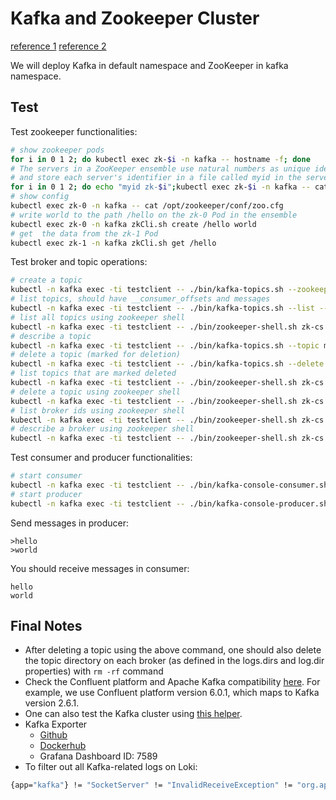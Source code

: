 # Kafka and Zookeeper Cluster
[reference 1](https://kow3ns.github.io/kubernetes-zookeeper/manifests/)
[reference 2](https://kubernetes.io/blog/2017/09/kubernetes-statefulsets-daemonsets/)

We will deploy Kafka in default namespace and ZooKeeper in kafka namespace.
## Test
Test zookeeper functionalities:
```bash
# show zookeeper pods
for i in 0 1 2; do kubectl exec zk-$i -n kafka -- hostname -f; done
# The servers in a ZooKeeper ensemble use natural numbers as unique identifiers
# and store each server's identifier in a file called myid in the server's data directory
for i in 0 1 2; do echo "myid zk-$i";kubectl exec zk-$i -n kafka -- cat /var/lib/zookeeper/data/myid; done
# show config
kubectl exec zk-0 -n kafka -- cat /opt/zookeeper/conf/zoo.cfg
# write world to the path /hello on the zk-0 Pod in the ensemble
kubectl exec zk-0 -n kafka zkCli.sh create /hello world
# get  the data from the zk-1 Pod
kubectl exec zk-1 -n kafka zkCli.sh get /hello
```
Test broker and topic operations:
```bash
# create a topic
kubectl -n kafka exec -ti testclient -- ./bin/kafka-topics.sh --zookeeper zk-cs.kafka.svc.cluster.local:2181 --topic messages --create --partitions 1 --replication-factor 3
# list topics, should have __consumer_offsets and messages
kubectl -n kafka exec -ti testclient -- ./bin/kafka-topics.sh --list --zookeeper zk-cs.kafka.svc.cluster.local:2181
# list all topics using zookeeper shell
kubectl -n kafka exec -ti testclient -- ./bin/zookeeper-shell.sh zk-cs.kafka.svc.cluster.local:2181 ls /brokers/topics
# describe a topic
kubectl -n kafka exec -ti testclient -- ./bin/kafka-topics.sh --topic messages --describe --zookeeper zk-cs.kafka.svc.cluster.local:2181
# delete a topic (marked for deletion)
kubectl -n kafka exec -ti testclient -- ./bin/kafka-topics.sh --delete --topic messages  --zookeeper zk-cs.kafka.svc.cluster.local:2181
# list topics that are marked deleted
kubectl -n kafka exec -ti testclient -- ./bin/zookeeper-shell.sh zk-cs.kafka.svc.cluster.local:2181 ls /admin/delete_topics
# delete a topic using zookeeper shell
kubectl -n kafka exec -ti testclient -- ./bin/zookeeper-shell.sh zk-cs.kafka.svc.cluster.local:2181 rmr /brokers/topics/messages
# list broker ids using zookeeper shell
kubectl -n kafka exec -ti testclient -- ./bin/zookeeper-shell.sh zk-cs.kafka.svc.cluster.local:2181 ls /brokers/ids
# describe a broker using zookeeper shell
kubectl -n kafka exec -ti testclient -- ./bin/zookeeper-shell.sh zk-cs.kafka.svc.cluster.local:2181 get /brokers/ids/2
```
Test consumer and producer functionalities:
```bash
# start consumer
kubectl -n kafka exec -ti testclient -- ./bin/kafka-console-consumer.sh --bootstrap-server kafka-0.kafka-hs.default.svc.cluster.local:9092 --topic messages --from-beginning
# start producer
kubectl -n kafka exec -ti testclient -- ./bin/kafka-console-producer.sh --broker-list kafka-0.kafka-hs.default.svc.cluster.local:9092,kafka-1.kafka-hs.default.svc.cluster.local:9092,kafka-2.kafka-hs.default.svc.cluster.local:9092 --topic messages
```
Send messages in producer:
```
>hello
>world
```
You should receive messages in consumer:
```
hello
world
```
## Final Notes
- After deleting a topic using the above command, one should also delete the topic directory on each broker (as defined in the logs.dirs and log.dir properties) with `rm -rf` command
- Check the Confluent platform and Apache Kafka compatibility [here](https://docs.confluent.io/platform/current/installation/versions-interoperability.html). For example, we use Confluent platform version 6.0.1, which maps to Kafka version 2.6.1.
- One can also test the Kafka cluster using [this helper](https://github.com/rmoff/kafka-listeners/tree/master/golang).
- Kafka Exporter
    - [Github](https://github.com/danielqsj/kafka_exporter)
    - [Dockerhub](https://hub.docker.com/r/danielqsj/kafka-exporter)
    - Grafana Dashboard ID: 7589
- To filter out all Kafka-related logs on Loki:

```bash
{app="kafka"} != "SocketServer" != "InvalidReceiveException" != "org.apache.kafka.common.network" != "Thread.java" != "kafka_exporter.go"
```

